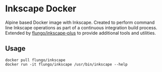 # Inkscape Docker

Alpine based Docker image with Inkscape. Created to perform command line Inkscape operations as part of a continuous integration build process. Extended by [flungo/inkscape-plus](https://hub.docker.com/r/flungo/inkscape-plus/) to provide additional tools and utilities.

## Usage

```cli
docker pull flungo/inkscape
docker run -it flungo/inkscape /usr/bin/inkscape --help
```
